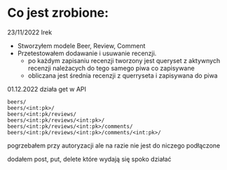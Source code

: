 # Co jest zrobione:

23/11/2022 Irek

* Stworzyłem modele Beer, Review, Comment
* Przetestowałem dodawanie i usuwanie recenzji.
    * po każdym zapisaniu recenzji tworzony jest queryset z aktywnych recenzji należacych do tego samego piwa co
      zapisywane
    * obliczana jest średnia recenzji z querryseta i zapisywana do piwa 


01.12.2022
działa get w API

    beers/
    beers/<int:pk>/
    beers/<int:pk/reviews/
    beers/<int:pk/reviews/<int:pk>/
    beers/<int:pk/reviews/<int:pk>/comments/
    beers/<int:pk/reviews/<int:pk>/comments/<int:pk>/

pogrzebałem przy autoryzacji ale na razie nie jest do niczego podłączone

dodałem post, put, delete które wydają się spoko działać

